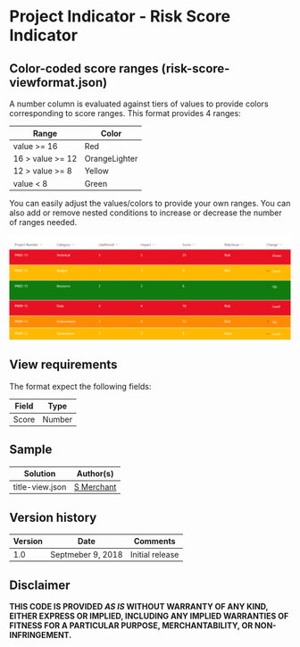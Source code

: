 # Project Indicator - Risk Score Indicator

## Color-coded score ranges (risk-score-viewformat.json)

A number column is evaluated against tiers of values to provide colors corresponding to score ranges. This format provides 4 ranges:

|Range|Color|
|---|---|
|value >= 16|Red|
|16 > value >= 12|OrangeLighter|
|12 > value >= 8|Yellow|
|value < 8|Green|

You can easily adjust the values/colors to provide your own ranges. You can also add or remove nested conditions to increase or decrease the number of ranges needed.

![Color-coded ranges](./risk-score.png)

## View requirements
The format expect the following fields:

Field |Type
--------|---------
Score | Number

## Sample

Solution|Author(s)
--------|---------
title-view.json | [S Merchant](https://twitter.com/sohailmerchant)

## Version history

Version|Date|Comments
-------|----|--------
1.0|Septmeber 9, 2018|Initial release

## Disclaimer
**THIS CODE IS PROVIDED *AS IS* WITHOUT WARRANTY OF ANY KIND, EITHER EXPRESS OR IMPLIED, INCLUDING ANY IMPLIED WARRANTIES OF FITNESS FOR A PARTICULAR PURPOSE, MERCHANTABILITY, OR NON-INFRINGEMENT.**